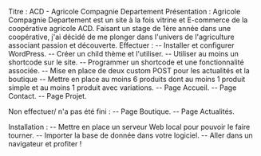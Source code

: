 Titre : ACD - Agricole Compagnie Departement
Présentation :
Agricole Compagnie Departement est un site à la fois vitrine et E-commerce de la coopérative agricole ACD. 
Faisant un stage de 1ère année dans une coopérative, j'ai décidé de me plonger dans l'univers de l'agriculture associant passion et découverte.
Effectuer :
-- Installer et configurer WordPress.
-- Créer un child thème et l'utiliser.
-- Utiliser au moins un shortcode sur le site.
-- Programmer un shortcode et une fonctionnalité associée.
-- Mise en place de deux custom POST pour les actualités et la boutique
-- Mettre en place au moins 6 produits dont au moins 1 produit simple et au moins 1 produit avec variations.
-- Page Accueil.
-- Page Contact.
-- Page Projet.

Non effectuer/ n'a pas été fini :
-- Page Boutique.
-- Page Actualités.

Installation :
-- Mettre en place un serveur Web local pour pouvoir le faire tourner.
-- Importer la base de donnée dans votre logiciel.
-- Aller dans un navigateur et profiter !

